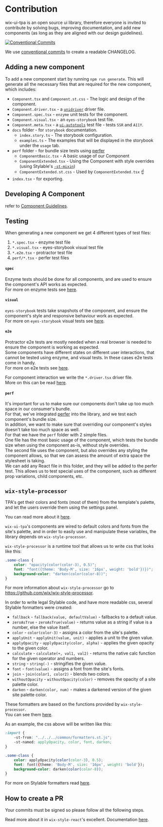 # Contribution

wix-ui-tpa is an open source ui library, therefore everyone is invited to contribute by solving bugs, improving documentation, and add new components (as long as they are aligned with our design guidelines).

[![Conventional Commits](https://img.shields.io/badge/Conventional%20Commits-1.0.0-yellow.svg)](https://conventionalcommits.org)

We use [conventional commits](https://www.conventionalcommits.org) to create a readable CHANGELOG.

## Adding a new component
To add a new component start by running `npm run generate`.
This will generate all the necessary files that are required for the new component, which includes:
* `Component.tsx` and `Component.st.css` - The logic and design of the component.
* `Component.driver.tsx` - a [`unidriver`](https://github.com/wix-incubator/unidriver) driver file.
* `Component.spec.tsx` - `enzyme` unit tests for the component.
* `Component.visual.tsx` - an `eyes-storybook` test file.
* `Component.meta.tsx` - a [`ui-autotools`](https://github.com/wix-incubator/ui-autotools) test file - tests `SSR` and `A11Y`.
* `docs` folder - for `storybook` documentation.
  * `index.story.ts` - The storybook configuration.
  * `examples.ts` - The examples that will be displayed in the storybook under the `usage` tab.
* `perf` folder - for bundle size tests using [perfer](https://bo.wix.com/pages/perfer/)
  * `ComponentBasic.tsx` - A basic usage of our Component
  * `ComponentExtended.tsx` - Using the Component with style overrides (using Stylable's [`-st-mixin`](https://github.com/wix/wix-style-react/blob/master/packages/wix-ui-tpa/docs/USAGE.md#an-optimized-way-for-style-overriding---new))
  * `ComponentExtended.st.css` - Used by `ComponentExtended.tsx` ☝️
* `index.tsx` - for exporting.

## Developing A Component
refer to [Component Guidelines](COMPONENT_GUIDELINES.md).

## Testing
When generating a new component we get 4 different types of test files:
1) `*.spec.tsx` - enzyme test file
2) `*.visual.tsx` - eyes-storybook visual test file
3) `*.e2e.tsx` - protractor test file
4) `perf/*.tsx` - perfer test files

#### `spec`
Enzyme tests should be done for all components, and are used to ensure the component's 
API works as expected.  
For more on enzyme tests see [here](https://github.com/wix/wix-style-react/blob/master/packages/wix-style-react/docs/contribution/TESTING.md#component-unit-tests).

#### `visual`
`eyes-storybook` tests take snapshots of the component, and ensure the component's style and 
responsive behaviour work as expected.  
For more on `eyes-storybook` visual tests see [here](https://github.com/wix/wix-style-react/blob/master/packages/wix-style-react/docs/contribution/VISUAL_TESTING.md).

#### `e2e`
Protractor e2e tests are mostly needed when a real browser is needed to ensure the component
is working as expected.  
Some components have different states on different user interactions, that cannot be tested using enzyme, 
and visual tests. In these cases e2e tests come in handy.  
For more on e2e tests see [here](https://github.com/wix/wix-style-react/blob/master/packages/wix-style-react/docs/contribution/WRITING_E2E_TESTS.md).  

For component interaction we write the `*.driver.tsx` driver file.  
More on this can be read [here](https://github.com/wix/wix-style-react/blob/master/packages/wix-style-react/docs/contribution/TEST_DRIVERS_GUIDELINES.md).

#### `perf`
It's important for us to make sure our components don't take up too much space in our consumer's bundle.  
For that, we've integrated [perfer](https://bo.wix.com/pages/perfer/) into the library, and we test each component's bundle size.  
In addition, we want to make sure that overriding our component's styles doesn't take too much space as well.  
For that we have the `perf` folder with 2 simple files.  
One file has the most basic usage of the component, which tests the bundle size when using the component as-is, without style overrides.  
The second file uses the component, but also overrides any styling the component allows, so that we can assess the amount of extra space the stylesheet is taking.  
We can add any React file in this folder, and they will be added to the perfer test. This allows us to test special uses of the component, such as different prop variations, child components, etc.
 
## `wix-style-processor`
TPA's get their colors and fonts (most of them) from the template's palette, 
and let the users override them using the settings panel.

You can read more about it [here](https://dev.wix.com/docs/uiux-basics/site-components/#color).

`wix-ui-tpa`'s components are wired to default colors and fonts from the site's palette, 
and in order to easily use and manipulate these variables, the library depends on `wix-style-processor`.

`wix-style-processor` is a runtime tool that allows us to write css that looks like this:
```css
.some-class {
    color: "opacity(color(color-3), 0.5)";
    font: "font({theme: 'Body-M', size: '16px', weight: 'bold'})})";
    background-color: "darken(color(color-8))";
}
```

For more information about `wix-style-processor` go to https://github.com/wix/wix-style-processor.  

In order to write legal Stylable code, and have more readable css,
several Stylable formatters were created:
* `fallback` - `fallback(value, defaultValue)` - fallbacks to a default value.
* `zeroAsTrue` - `zeroAsTrue(value)` - returns value as a string if value is a number, else the value itself.
* `color` - `color(color-3)` - assigns a color from the site's palette.
* `applyUnit` - `applyUnit(value, unit)` - applies a unit to the given value.
* `applyOpacity` - `applyOpacity(color, alpha)` - applies the given opacity to the given color. 
* `calculate` - `calculate(+, val1, val2)` - returns the native calc function for the given operator and numbers.
* `string` - `string(-)` - stringifies the given value.
* `font` - `font(value)` - assigns a font from the site's fonts.
* `join` - `join(color1, color2)` - blends two colors.
* `withoutOpacity` - `withoutOpacity(color)` - removes the opacity of a site palette color.
* `darken` - `darken(color, num)` - makes a darkened version of the given site palette color.

These formatters are based on the functions provided by `wix-style-processor`.  
You can see them [here](https://github.com/wix/wix-style-processor/blob/master/src/defaultPlugins.ts).

As an example, the css above will be written like this:
```css
:import {
    -st-from: "../../../common/formatters.st.js";
    -st-named: applyOpacity, color, font, darken;
}

.some-class {
    color: applyOpacity(color(color-3), 0.5);
    font: font({theme: 'Body-M', size: '16px', weight: 'bold'});
    background-color: darken(color(color-8));
}
``` 
For more on Stylable formatters read [here](https://stylable.io/docs/references/formatters).

## How to create a PR
Your commits must be signed so please follow all the following steps.

Read more about it in `wix-style-react`'s excellent. Documentation [here](https://github.com/wix/wix-style-react/blob/master/packages/wix-style-react/docs/contribution/CREATE_PR.md).



